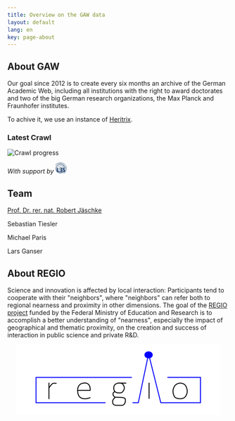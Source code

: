 ```yaml
---
title: Overview on the GAW data
layout: default
lang: en
key: page-about
---
```


## About GAW

Our goal since 2012 is to create every six months an archive of the
German Academic Web, including all institutions with the right to
award doctorates and two of the big German research organizations, the
Max Planck and Fraunhofer institutes.

To achive it, we use an instance of [Heritrix](https://github.com/internetarchive/heritrix3).

### Latest Crawl

<img src="https://amor.cms.hu-berlin.de/~jaeschkr/crawler/progress.svg" alt="Crawl progress">

*With support by <a href="https://www.l3s.de/en"><img src="/assets/images/logo/L3S_Logo_NEU_small.jpg" alt="L3S" style ="width: 5%; height: auto;" /></a>*

## Team

[Prof. Dr. rer. nat. Robert Jäschke](https://www.ibi.hu-berlin.de/de/ueber-uns/personen/jaeschke)

Sebastian Tiesler

Michael Paris

Lars Ganser

## About REGIO

Science and innovation is affected by local interaction: Participants
tend to cooperate with their "neighbors", where "neighbors" can refer
both to regional nearness and proximity in other dimensions. The goal
of the [REGIO project](https://www.regio-project.org/) funded by the
Federal Ministry of Education and Research is to accomplish a better
understanding of "nearness", especially the impact of geographical and
thematic proximity, on the creation and success of interaction in
public science and private R&D.

<div style="Text-align: center"><a href="https://www.regio-project.org/"><img src="/assets/images/logo/regio.svg" alt="REGIO" class="center" /></a></div>
